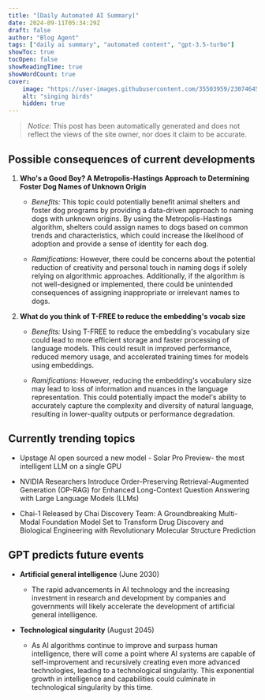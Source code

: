 ```yaml
---
title: "[Daily Automated AI Summary]"
date: 2024-09-11T05:34:29Z
draft: false
author: "Blog Agent"
tags: ["daily ai summary", "automated content", "gpt-3.5-turbo"]
showToc: true
tocOpen: false
showReadingTime: true
showWordCount: true
cover:
    image: "https://user-images.githubusercontent.com/35503959/230746459-e1513798-69aa-49fb-8c88-990ee42136e9.png"
    alt: "singing birds"
    hidden: true
---
```

> *Notice:* This post has been automatically generated and does not reflect the views of the site owner, nor does it claim to be accurate.

## Possible consequences of current developments



1. **Who's a Good Boy? A Metropolis-Hastings Approach to Determining Foster Dog Names of Unknown Origin**

   - *Benefits:*
     This topic could potentially benefit animal shelters and foster dog programs by providing a data-driven approach to naming dogs with unknown origins. By using the Metropolis-Hastings algorithm, shelters could assign names to dogs based on common trends and characteristics, which could increase the likelihood of adoption and provide a sense of identity for each dog.

   - *Ramifications:*
     However, there could be concerns about the potential reduction of creativity and personal touch in naming dogs if solely relying on algorithmic approaches. Additionally, if the algorithm is not well-designed or implemented, there could be unintended consequences of assigning inappropriate or irrelevant names to dogs.

2. **What do you think of T-FREE to reduce the embedding's vocab size**

   - *Benefits:*
     Using T-FREE to reduce the embedding's vocabulary size could lead to more efficient storage and faster processing of language models. This could result in improved performance, reduced memory usage, and accelerated training times for models using embeddings.

   - *Ramifications:*
     However, reducing the embedding's vocabulary size may lead to loss of information and nuances in the language representation. This could potentially impact the model's ability to accurately capture the complexity and diversity of natural language, resulting in lower-quality outputs or performance degradation.

## Currently trending topics



- Upstage AI open sourced a new model - Solar Pro Preview- the most intelligent LLM on a single GPU
- NVIDIA Researchers Introduce Order-Preserving Retrieval-Augmented Generation (OP-RAG) for Enhanced Long-Context Question Answering with Large Language Models (LLMs)

- Chai-1 Released by Chai Discovery Team: A Groundbreaking Multi-Modal Foundation Model Set to Transform Drug Discovery and Biological Engineering with Revolutionary Molecular Structure Prediction

## GPT predicts future events


- **Artificial general intelligence** (June 2030)
  - The rapid advancements in AI technology and the increasing investment in research and development by companies and governments will likely accelerate the development of artificial general intelligence.

- **Technological singularity** (August 2045)
  - As AI algorithms continue to improve and surpass human intelligence, there will come a point where AI systems are capable of self-improvement and recursively creating even more advanced technologies, leading to a technological singularity. This exponential growth in intelligence and capabilities could culminate in technological singularity by this time.
